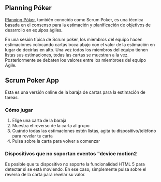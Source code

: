 ## Planning Póker

[Planning Póker](https://es.wikipedia.org/wiki/Planning_poker), 
también conocido como Scrum Poker, es una técnica basada en el consenso para la estimación y 
planificación de objetivos de desarrollo en equipos ágiles.

En una sesión típica de Scrum poker, los miembros del equipo hacen estimaciones colocando
cartas boca abajo con el valor de la estimación en lugar de decirlas en alto.
Una vez todos los miembros del equipo tienen listas sus estimaciones, todas las cartas se muestran a
la vez. Posteriormente se debaten los valores entre los miembroes del equipo Agile.

## Scrum Poker App

Esta es una versión online de la baraja de cartas para la estimación de tareas.

### Cómo jugar

1. Elige una carta de la baraja
2. Muestra el reverso de la carta al grupo
3. Cuándo todas las estimaciones estén listas, agita tu dispositivo/teléfono para revelar tu carta
4. Pulsa sobre la carta para volver a comenzar

### Dispositivos que no soportan eventos "device motion2

Es posible que tu dispositivo no soporte la funcionalidad HTML 5 para detectar si se está moviendo.
En ese caso, simplemente pulsa sobre el reverso de la carta para revelar su valor.
